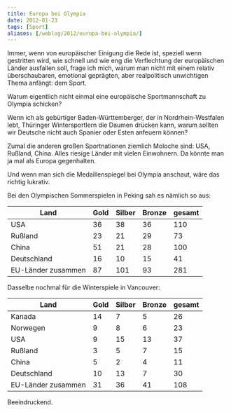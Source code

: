 ```yaml
---
title: Europa bei Olympia
date: 2012-01-23
tags: [Sport]
aliases: [/weblog/2012/europa-bei-olympia/]
---
```

Immer, wenn von europäischer Einigung die Rede ist, speziell wenn gestritten wird, wie schnell und wie eng die Verflechtung der europäischen Länder ausfallen soll, frage ich mich, warum man nicht mit einem relativ überschaubaren, emotional geprägten, aber realpolitisch unwichtigen Thema anfängt: dem Sport.

Warum eigentlich nicht einmal eine europäische Sportmannschaft zu Olympia schicken?

Wenn ich als gebürtiger Baden-Württemberger, der in Nordrhein-Westfalen lebt, Thüringer Wintersportlern die Daumen drücken kann, warum sollten wir Deutsche nicht auch Spanier oder Esten anfeuern können?

Zumal die anderen großen Sportnationen ziemlich Moloche sind: USA, Rußland, China. Alles riesige Länder mit vielen Einwohnern. Da könnte man ja mal als Europa gegenhalten.

Und wenn man sich die Medaillenspiegel bei Olympia anschaut, wäre das richtig lukrativ.

Bei den Olympischen Sommerspielen in Peking sah es nämlich so aus:

| Land 	                | Gold 	| Silber | Bronze | gesamt |
|--|--|--|--|--|
| USA 	                | 36 	| 38 	| 36 	| 110 |
| Rußland        	| 23 	| 21 	| 29 	| 73  |
| China         	| 51 	| 21 	| 28 	| 100 |
| Deutschland 	        | 16 	| 10 	| 15 	| 41  |
| EU-Länder zusammen 	| 87 	| 101 	| 93 	| 281 |

Dasselbe nochmal für die Winterspiele in Vancouver:

| Land 	                | Gold 	| Silber | Bronze | gesamt |
|--|--|--|--|--|
| Kanada 	        | 14 	| 7 	| 5 	| 26  |
| Norwegen 	        | 9 	| 8 	| 6 	| 23  |
| USA 	                | 9 	| 15 	| 13 	| 37  |
| Rußland 	        | 3 	| 5 	| 7 	| 15  |
| China 	        | 5 	| 2 	| 4 	| 11  |
| Deutschland 	        | 10 	| 13 	| 7 	| 30  |
| EU-Länder zusammen 	| 31 	| 36 	| 41 	| 108 |

Beeindruckend.